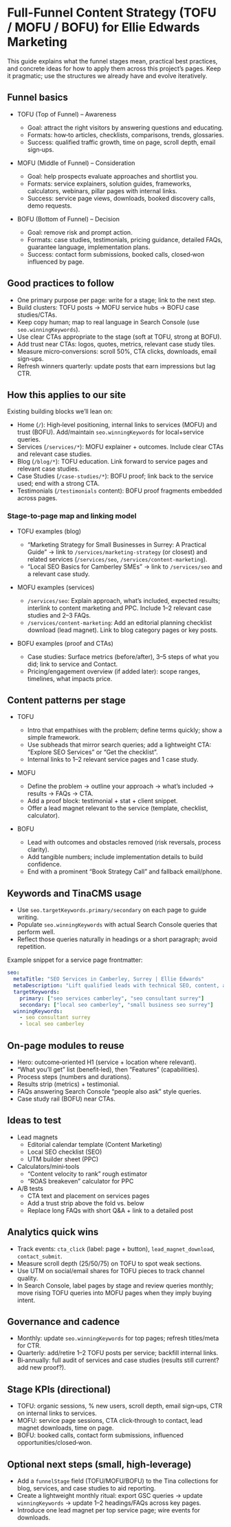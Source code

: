 # Full-Funnel Content Strategy (TOFU / MOFU / BOFU) for Ellie Edwards Marketing

This guide explains what the funnel stages mean, practical best practices, and concrete ideas for how to apply them across this project’s pages. Keep it pragmatic; use the structures we already have and evolve iteratively.

## Funnel basics

- TOFU (Top of Funnel) – Awareness
  - Goal: attract the right visitors by answering questions and educating.
  - Formats: how‑to articles, checklists, comparisons, trends, glossaries.
  - Success: qualified traffic growth, time on page, scroll depth, email sign‑ups.

- MOFU (Middle of Funnel) – Consideration
  - Goal: help prospects evaluate approaches and shortlist you.
  - Formats: service explainers, solution guides, frameworks, calculators, webinars, pillar pages with internal links.
  - Success: service page views, downloads, booked discovery calls, demo requests.

- BOFU (Bottom of Funnel) – Decision
  - Goal: remove risk and prompt action.
  - Formats: case studies, testimonials, pricing guidance, detailed FAQs, guarantee language, implementation plans.
  - Success: contact form submissions, booked calls, closed‑won influenced by page.

## Good practices to follow

- One primary purpose per page: write for a stage; link to the next step.
- Build clusters: TOFU posts → MOFU service hubs → BOFU case studies/CTAs.
- Keep copy human; map to real language in Search Console (use `seo.winningKeywords`).
- Use clear CTAs appropriate to the stage (soft at TOFU, strong at BOFU).
- Add trust near CTAs: logos, quotes, metrics, relevant case study tiles.
- Measure micro‑conversions: scroll 50%, CTA clicks, downloads, email sign‑ups.
- Refresh winners quarterly: update posts that earn impressions but lag CTR.

## How this applies to our site

Existing building blocks we’ll lean on:
- Home (`/`): High‑level positioning, internal links to services (MOFU) and trust (BOFU). Add/maintain `seo.winningKeywords` for local+service queries.
- Services (`/services/*`): MOFU explainer + outcomes. Include clear CTAs and relevant case studies.
- Blog (`/blog/*`): TOFU education. Link forward to service pages and relevant case studies.
- Case Studies (`/case-studies/*`): BOFU proof; link back to the service used; end with a strong CTA.
- Testimonials (`/testimonials` content): BOFU proof fragments embedded across pages.

### Stage-to-page map and linking model

- TOFU examples (blog)
  - “Marketing Strategy for Small Businesses in Surrey: A Practical Guide” → link to `/services/marketing-strategy` (or closest) and related services (`/services/seo`, `/services/content-marketing`).
  - “Local SEO Basics for Camberley SMEs” → link to `/services/seo` and a relevant case study.

- MOFU examples (services)
  - `/services/seo`: Explain approach, what’s included, expected results; interlink to content marketing and PPC. Include 1–2 relevant case studies and 2–3 FAQs.
  - `/services/content-marketing`: Add an editorial planning checklist download (lead magnet). Link to blog category pages or key posts.

- BOFU examples (proof and CTAs)
  - Case studies: Surface metrics (before/after), 3–5 steps of what you did; link to service and Contact.
  - Pricing/engagement overview (if added later): scope ranges, timelines, what impacts price.

## Content patterns per stage

- TOFU
  - Intro that empathises with the problem; define terms quickly; show a simple framework.
  - Use subheads that mirror search queries; add a lightweight CTA: “Explore SEO Services” or “Get the checklist”.
  - Internal links to 1–2 relevant service pages and 1 case study.

- MOFU
  - Define the problem → outline your approach → what’s included → results → FAQs → CTA.
  - Add a proof block: testimonial + stat + client snippet.
  - Offer a lead magnet relevant to the service (template, checklist, calculator).

- BOFU
  - Lead with outcomes and obstacles removed (risk reversals, process clarity).
  - Add tangible numbers; include implementation details to build confidence.
  - End with a prominent “Book Strategy Call” and fallback email/phone.

## Keywords and TinaCMS usage

- Use `seo.targetKeywords.primary/secondary` on each page to guide writing.
- Populate `seo.winningKeywords` with actual Search Console queries that perform well.
- Reflect those queries naturally in headings or a short paragraph; avoid repetition.

Example snippet for a service page frontmatter:
```yaml
seo:
  metaTitle: "SEO Services in Camberley, Surrey | Ellie Edwards"
  metaDescription: "Lift qualified leads with technical SEO, content, and local optimisation for SMEs in Surrey."
  targetKeywords:
    primary: ["seo services camberley", "seo consultant surrey"]
    secondary: ["local seo camberley", "small business seo surrey"]
  winningKeywords:
    - seo consultant surrey
    - local seo camberley
```

## On-page modules to reuse

- Hero: outcome‑oriented H1 (service + location where relevant).
- “What you’ll get” list (benefit‑led), then “Features” (capabilities).
- Process steps (numbers and durations).
- Results strip (metrics) + testimonial.
- FAQs answering Search Console “people also ask” style queries.
- Case study rail (BOFU) near CTAs.

## Ideas to test

- Lead magnets
  - Editorial calendar template (Content Marketing)
  - Local SEO checklist (SEO)
  - UTM builder sheet (PPC)
- Calculators/mini‑tools
  - “Content velocity to rank” rough estimator
  - “ROAS breakeven” calculator for PPC
- A/B tests
  - CTA text and placement on services pages
  - Add a trust strip above the fold vs. below
  - Replace long FAQs with short Q&A + link to a detailed post

## Analytics quick wins

- Track events: `cta_click` (label: page + button), `lead_magnet_download`, `contact_submit`.
- Measure scroll depth (25/50/75) on TOFU to spot weak sections.
- Use UTM on social/email shares for TOFU pieces to track channel quality.
- In Search Console, label pages by stage and review queries monthly; move rising TOFU queries into MOFU pages when they imply buying intent.

## Governance and cadence

- Monthly: update `seo.winningKeywords` for top pages; refresh titles/meta for CTR.
- Quarterly: add/retire 1–2 TOFU posts per service; backfill internal links.
- Bi‑annually: full audit of services and case studies (results still current? add new proof?).

## Stage KPIs (directional)

- TOFU: organic sessions, % new users, scroll depth, email sign‑ups, CTR on internal links to services.
- MOFU: service page sessions, CTA click‑through to contact, lead magnet downloads, time on page.
- BOFU: booked calls, contact form submissions, influenced opportunities/closed‑won.

## Optional next steps (small, high‑leverage)

- Add a `funnelStage` field (TOFU/MOFU/BOFU) to the Tina collections for blog, services, and case studies to aid reporting.
- Create a lightweight monthly ritual: export GSC queries → update `winningKeywords` → update 1–2 headings/FAQs across key pages.
- Introduce one lead magnet per top service page; wire events for downloads.
